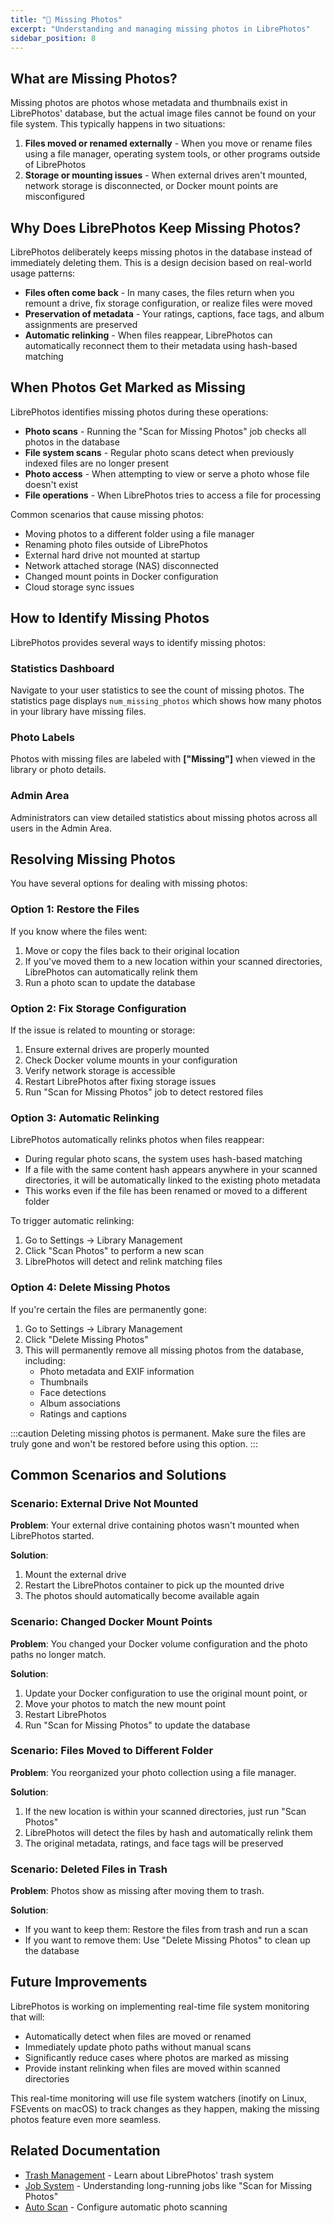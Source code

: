```yaml
---
title: "📂 Missing Photos"
excerpt: "Understanding and managing missing photos in LibrePhotos"
sidebar_position: 8
---
```


## What are Missing Photos?

Missing photos are photos whose metadata and thumbnails exist in LibrePhotos' database, but the actual image files cannot be found on your file system. This typically happens in two situations:

1. **Files moved or renamed externally** - When you move or rename files using a file manager, operating system tools, or other programs outside of LibrePhotos
2. **Storage or mounting issues** - When external drives aren't mounted, network storage is disconnected, or Docker mount points are misconfigured

## Why Does LibrePhotos Keep Missing Photos?

LibrePhotos deliberately keeps missing photos in the database instead of immediately deleting them. This is a design decision based on real-world usage patterns:

- **Files often come back** - In many cases, the files return when you remount a drive, fix storage configuration, or realize files were moved
- **Preservation of metadata** - Your ratings, captions, face tags, and album assignments are preserved
- **Automatic relinking** - When files reappear, LibrePhotos can automatically reconnect them to their metadata using hash-based matching

## When Photos Get Marked as Missing

LibrePhotos identifies missing photos during these operations:

- **Photo scans** - Running the "Scan for Missing Photos" job checks all photos in the database
- **File system scans** - Regular photo scans detect when previously indexed files are no longer present
- **Photo access** - When attempting to view or serve a photo whose file doesn't exist
- **File operations** - When LibrePhotos tries to access a file for processing

Common scenarios that cause missing photos:

- Moving photos to a different folder using a file manager
- Renaming photo files outside of LibrePhotos
- External hard drive not mounted at startup
- Network attached storage (NAS) disconnected
- Changed mount points in Docker configuration
- Cloud storage sync issues

## How to Identify Missing Photos

LibrePhotos provides several ways to identify missing photos:

### Statistics Dashboard

Navigate to your user statistics to see the count of missing photos. The statistics page displays `num_missing_photos` which shows how many photos in your library have missing files.

### Photo Labels

Photos with missing files are labeled with **["Missing"]** when viewed in the library or photo details.

### Admin Area

Administrators can view detailed statistics about missing photos across all users in the Admin Area.

## Resolving Missing Photos

You have several options for dealing with missing photos:

### Option 1: Restore the Files

If you know where the files went:

1. Move or copy the files back to their original location
2. If you've moved them to a new location within your scanned directories, LibrePhotos can automatically relink them
3. Run a photo scan to update the database

### Option 2: Fix Storage Configuration

If the issue is related to mounting or storage:

1. Ensure external drives are properly mounted
2. Check Docker volume mounts in your configuration
3. Verify network storage is accessible
4. Restart LibrePhotos after fixing storage issues
5. Run "Scan for Missing Photos" job to detect restored files

### Option 3: Automatic Relinking

LibrePhotos automatically relinks photos when files reappear:

- During regular photo scans, the system uses hash-based matching
- If a file with the same content hash appears anywhere in your scanned directories, it will be automatically linked to the existing photo metadata
- This works even if the file has been renamed or moved to a different folder

To trigger automatic relinking:

1. Go to Settings → Library Management
2. Click "Scan Photos" to perform a new scan
3. LibrePhotos will detect and relink matching files

### Option 4: Delete Missing Photos

If you're certain the files are permanently gone:

1. Go to Settings → Library Management
2. Click "Delete Missing Photos"
3. This will permanently remove all missing photos from the database, including:
   - Photo metadata and EXIF information
   - Thumbnails
   - Face detections
   - Album associations
   - Ratings and captions

:::caution
Deleting missing photos is permanent. Make sure the files are truly gone and won't be restored before using this option.
:::

## Common Scenarios and Solutions

### Scenario: External Drive Not Mounted

**Problem**: Your external drive containing photos wasn't mounted when LibrePhotos started.

**Solution**:
1. Mount the external drive
2. Restart the LibrePhotos container to pick up the mounted drive
3. The photos should automatically become available again

### Scenario: Changed Docker Mount Points

**Problem**: You changed your Docker volume configuration and the photo paths no longer match.

**Solution**:
1. Update your Docker configuration to use the original mount point, or
2. Move your photos to match the new mount point
3. Restart LibrePhotos
4. Run "Scan for Missing Photos" to update the database

### Scenario: Files Moved to Different Folder

**Problem**: You reorganized your photo collection using a file manager.

**Solution**:
1. If the new location is within your scanned directories, just run "Scan Photos"
2. LibrePhotos will detect the files by hash and automatically relink them
3. The original metadata, ratings, and face tags will be preserved

### Scenario: Deleted Files in Trash

**Problem**: Photos show as missing after moving them to trash.

**Solution**:
- If you want to keep them: Restore the files from trash and run a scan
- If you want to remove them: Use "Delete Missing Photos" to clean up the database

## Future Improvements

LibrePhotos is working on implementing real-time file system monitoring that will:

- Automatically detect when files are moved or renamed
- Immediately update photo paths without manual scans
- Significantly reduce cases where photos are marked as missing
- Provide instant relinking when files are moved within scanned directories

This real-time monitoring will use file system watchers (inotify on Linux, FSEvents on macOS) to track changes as they happen, making the missing photos feature even more seamless.

## Related Documentation

- [Trash Management](./trash.md) - Learn about LibrePhotos' trash system
- [Job System](./job-system.md) - Understanding long-running jobs like "Scan for Missing Photos"
- [Auto Scan](./auto-scan.md) - Configure automatic photo scanning

